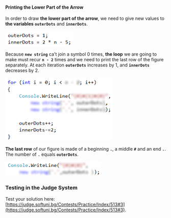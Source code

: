 #### Printing the Lower Part of the Arrow

In order to draw **the lower part of the arrow**, we need to give new values to **the variables** **`outerDots`** and **`innerDots`**.

![](/assets/chapter-6-2-images/04.Arrow-07.png)

Because **`new string`** ca't join a symbol 0 times, **the loop** we are going to make must recur **`n - 2`** times and we need to print the last row of the figure separately. At each iteration **`outerDots`** increases by 1, and **`innerDots`** decreases by 2.

![](/assets/chapter-6-2-images/04.Arrow-08.png)
		
**The last row** of our figure is made of a beginning **`.`**, a middle **`#`** and an end **`.`**. The number of **`.`** equals **`outerDots`**.
   
![](/assets/chapter-6-2-images/04.Arrow-09.png)

### Testing in the Judge System

Test your solution here: [https://judge.softuni.bg/Contests/Practice/Index/513#3](https://judge.softuni.bg/Contests/Practice/Index/513#3).